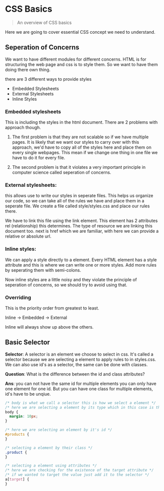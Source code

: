 # CSS Basics

> An overview of CSS basics

Here we are going to cover essential CSS concept we need to understand.

## Seperation of Concerns

We want to have different modules for different concerns. HTML is for structuring the web page and css is to style them. So we want to have them doing there own thing.

there are 3 different ways to provide styles

- Embedded Stylesheets
- External Stylesheets
- Inline Styles

### Embedded stylesheets

This is including the styles in the html document. There are 2 problems with approach though.

1. The first problem is that they are not scalable so if we have multiple pages. It is likely that we want our styles to carry over with this approach, we'd have to copy all of the styles here and place them on every single webpages. This mean if we change one thing in one file we have to do it for every file.

2. The second problem is that it violates a very important principle in computer science called seperation of concerns.

### External stylesheets:

this allows use to write our styles in seperate files. This helps us organize our code, so we can take all of the rules we have and place them in a seperate file. We create a file called style/styles.css and place our rules there.

We have to link this file using the link element. This element has 2 attributes rel (relationship) this determines. The type of resource we are linking this document too. next is href which we are familiar, with here we can provide a relative or absolute url.

### Inline styles:

We can apply a style directly to a element. Every HTML element has a style attribute and this is where we can write one or more styles. Add more rules by seperating them with semi-colons.

Now inline styles are a little noisy and they violate the principle of seperation of concerns, so we should try to avoid using that.

### Overriding

This is the priority order from greatest to least.

Inline -> Embedded -> External

Inline will always show up above the others.

## Basic Selector

**Selector**:
A selector is an element we choose to select in css. It's called a selector because we are selecting a element to apply rules to in styles.css. We can also use id's as a selector, the same can be done with classes.

**Question**:
What is the difference between the id and class attributes?

**Ans**: you can not have the same id for multiple elements you can only have one element for one id. But you can have one class for multiple elements, id's have to be unqiue.

```css
/* body is what we call a selector this is how we select a element */
/* here we are selecting a element by its type which in this case is the body element */
body {
  margin: 10px;
}

/* here we are selecting an element by it's id */
#products {
}

/* selecting a element by their class */
.product {
}

/* selecting a element using attributes */
/* here we are checking for the existence of the target attribute */
/* if we wanted to target the value just add it to the selector */
a[target] {
}
```
